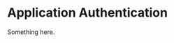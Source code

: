 [title]: # (Application Authentication)
[tags]: # (XXX)
[priority]: # (700)
# Application Authentication
Something here.
